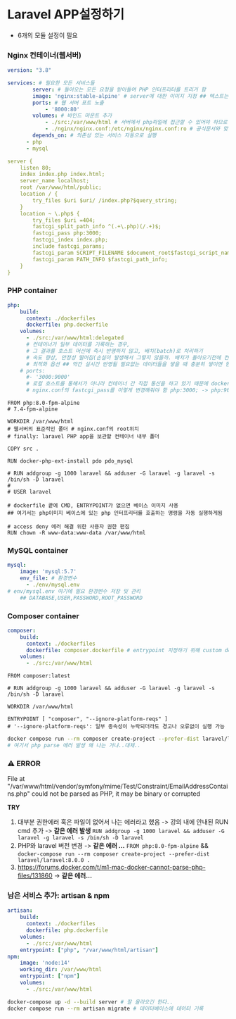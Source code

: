 # Laravel APP설정하기

- 6개의 모듈 설정이 필요

### Nginx 컨테이너(웹서버)

```yaml
version: "3.8"

services: # 필요한 모든 서비스들
		server: # 들어오는 모든 요청을 받아들여 PHP 인터프리터를 트리거 함
		image: 'nginx:stable-alpine' # server에 대한 이미지 지정 ## 텍스트는 따옴표로 묶는 게 안정적
		ports: # 웹 서버 포트 노출
			- '8000:80'
		volumes: # 바인드 마운트 추가
			- ./src:/var/www/html # 서버에서 php파일에 접근할 수 있어야 하므로 볼륨을 추가해줌
			- ./nginx/nginx.conf:/etc/nginx/nginx.conf:ro # 공식문서와 맞춤 # ro:read only
		depends_on: # 의존성 있는 서비스 자동으로 실행
      - php
      - mysql
```

```yaml
server {
    listen 80;
    index index.php index.html;
    server_name localhost;
    root /var/www/html/public;
    location / {
        try_files $uri $uri/ /index.php?$query_string;
    }
    location ~ \.php$ {
        try_files $uri =404;
        fastcgi_split_path_info ^(.+\.php)(/.+)$;
        fastcgi_pass php:3000;
        fastcgi_index index.php;
        include fastcgi_params;
        fastcgi_param SCRIPT_FILENAME $document_root$fastcgi_script_name;
        fastcgi_param PATH_INFO $fastcgi_path_info;
    }
}
```

### PHP container

```yaml
php:
    build: 
      context: ./dockerfiles
      dockerfile: php.dockerfile
    volumes:
      - ./src:/var/www/html:delegated 
      # 컨테이너가 일부 데이터를 기록하는 경우, 
      # 그 결과를 호스트 머신에 즉시 반영하지 않고, 배치(batch)로 처리하기
      # 속도 향상, 안정성 떨어짐(손실이 발생해서 그렇지 않을까. 배치가 돌아오기전에 컨테이너가 꺼지면 데이터를 잃으니까?)
      # 최적화 옵션 ## 약간 실시간 반영될 필요없는 데이터들을 쌓을 때 충분히 쌓이면 한번에 가져오도록 하는 옵션인듯?(개인생각)
    # ports:
      #- '3000:9000' 
      # 로컬 호스트를 통해서가 아니라 컨테이너 간 직접 통신을 하고 있기 때문에 docker 내부포트에 바로 연결
      # nginx.conf의 fastcgi_pass를 이렇게 변경해줘야 함 php:3000; -> php:9000;
```

```docker
FROM php:8.0-fpm-alpine
# 7.4-fpm-alpine

WORKDIR /var/www/html 
# 웹서버의 표준적인 폴더 # nginx.conf의 root위치 
# finally: laravel PHP app을 보관할 컨테이너 내부 폴더

COPY src .

RUN docker-php-ext-install pdo pdo_mysql

# RUN addgroup -g 1000 laravel && adduser -G laravel -g laravel -s /bin/sh -D laravel
# 
# USER laravel

# dockerfile 끝에 CMD, ENTRYPOINT가 없으면 베이스 이미지 사용
## 여기서는 php이미지 베이스에 있는 php 인터프리터를 호출하는 명령을 자동 실행하게됨

# access deny 에러 해결 위한 사용자 권한 편집
RUN chown -R www-data:www-data /var/www/html
```

### MySQL container

```yaml
mysql:
    image: 'mysql:5.7'
    env_file: # 환경변수
      - ./env/mysql.env
# env/mysql.env 여기에 필요 환경변수 저장 및 관리
	## DATABASE,USER,PASSWORD,ROOT_PASSWORD
```

### Composer container

```yaml
composer:
    build: 
      context: ./dockerfiles
      dockerfile: composer.dockerfile # entrypoint 지정하기 위해 custom dockerfile 필요
    volumes:
      - ./src:/var/www/html
```

```docker
FROM composer:latest

# RUN addgroup -g 1000 laravel && adduser -G laravel -g laravel -s /bin/sh -D laravel

WORKDIR /var/www/html

ENTRYPOINT [ "composer", "--ignore-platform-reqs" ]
# '--ignore-platform-reqs': 일부 종속성이 누락되더라도 경고나 오류없이 실행 가능
```

```bash
docker compose run --rm composer create-project --prefer-dist laravel/laravel .
# 여기서 php parse 에러 발생 왜 나는 거냐..대체..
```

### ⚠️ ERROR

<aside>
File at "/var/www/html/vendor/symfony/mime/Test/Constraint/EmailAddressContains.php" 
could not be parsed as PHP, it may be binary or corrupted
</aside>

**TRY**

1. 대부분 권한에러 혹은 파일이 없어서 나는 에러라고 했음 -> 강의 내에 안내된 RUN cmd 추가 -> **같은 에러 발생**
`RUN addgroup -g 1000 laravel && adduser -G laravel -g laravel -s /bin/sh -D laravel`
2. PHP와 laravel 버전 변경 -> **같은 에러 …**
`FROM php:8.0-fpm-alpine`  &&  `docker-compose run --rm composer create-project --prefer-dist laravel/laravel:8.0.0 .`
3. https://forums.docker.com/t/m1-mac-docker-cannot-parse-php-files/131860
→ **같은 에러…**

### 남은 서비스 추가: artisan & npm

```yaml
artisan:
    build:
      context: ./dockerfiles
      dockerfile: php.dockerfile
    volumes:
      - ./src:/var/www/html
    entrypoint: ["php", "/var/www/html/artisan"]
npm:
    image: 'node:14'
    working_dir: /var/www/html
    entrypoint: ["npm"]
    volumes:
      - ./src:/var/www/html
```

```bash
docker-compose up -d --build server # 잘 올라오긴 한다..
docker compose run --rm artisan migrate # 데이터베이스에 데이터 기록
```
